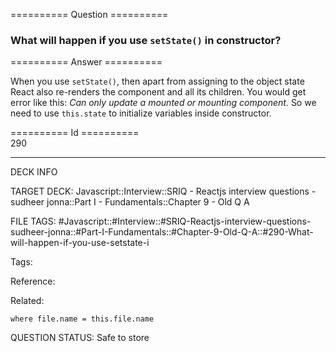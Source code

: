 ========== Question ==========  

### What will happen if you use `setState()` in constructor?  

========== Answer ==========  

When you use `setState()`, then apart from assigning to the object state React
also re-renders the component and all its children. You would get error like
this: _Can only update a mounted or mounting component._ So we need to use
`this.state` to initialize variables inside constructor.

========== Id ==========  
290

---

DECK INFO

TARGET DECK: Javascript::Interview::SRIQ - Reactjs interview questions - sudheer jonna::Part I - Fundamentals::Chapter 9 - Old Q A

FILE TAGS: #Javascript::#Interview::#SRIQ-Reactjs-interview-questions-sudheer-jonna::#Part-I-Fundamentals::#Chapter-9-Old-Q-A::#290-What-will-happen-if-you-use-setstate-i

Tags:

Reference:

Related:

```dataview
where file.name = this.file.name
```
QUESTION STATUS: Safe to store
